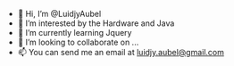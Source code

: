 - 👋 Hi, I’m @LuidjyAubel
- 👀 I’m interested by the Hardware and Java 
- 🌱 I’m currently learning Jquery
- 💞️ I’m looking to collaborate on ...
- 📫 You can send me an email at luidjy.aubel@gmail.com

<!---
LuidjyAubel/LuidjyAubel is a ✨ special ✨ repository because its `README.md` (this file) appears on your GitHub profile.
You can click the Preview link to take a look at your changes.
--->

